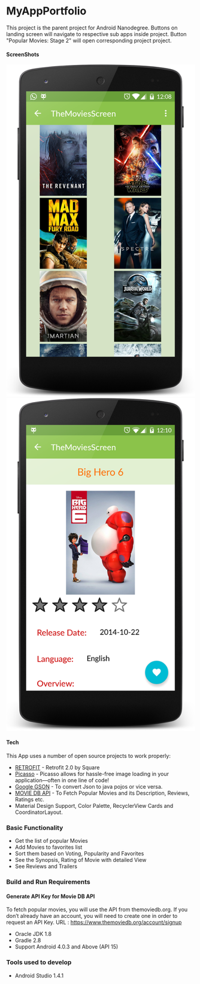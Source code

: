 # MyAppPortfolio
This project is the parent project for Android Nanodegree.
Buttons on landing screen will navigate to respective sub apps inside project.
Button "Popular Movies: Stage 2" will open corresponding project project.

#### ScreenShots

![Movie List Screen](/screens/movie_list.png?raw=true "Movie List Screen")
![Movie Detail View Screen](/screens/movie_details.png?raw=true "Movie Detail View Screen")

#### Tech

This App uses a number of open source projects to work properly:

* [RETROFIT] - Retrofit 2.0 by Square
* [Picasso] - Picasso allows for hassle-free image loading in your application—often in one line of code!
* [Google GSON] - To convert Json to java pojos or vice versa.
* [MOVIE DB API] - To Fetch Popular Movies and its Description, Reviews, Ratings etc.
* Material Design Support, Color Palette, RecyclerView Cards and CoordinatorLayout.


### Basic Functionality
* Get the list of popular Movies
* Add Movies to favorites list
* Sort them based on Voting, Popularity and Favorites
* See the Synopsis, Rating of Movie with detailed View
* See Reviews and Trailers

### Build and Run Requirements

#### Generate API Key for Movie DB API

To fetch popular movies, you will use the API from themoviedb.org.
If you don’t already have an account, you will need to create one in order to request an API Key.
URL : https://www.themoviedb.org/account/signup


* Oracle JDK 1.8
* Gradle 2.8
* Support Android 4.0.3 and Above (API 15)




### Tools used to develop
* Android Studio 1.4.1

[RETROFIT]: <http://square.github.io/retrofit/>
[Google GSON]: <https://github.com/google/gson>
[MOVIE DB API]: <https://www.themoviedb.org/>
[Picasso]: <http://square.github.io/picasso>
